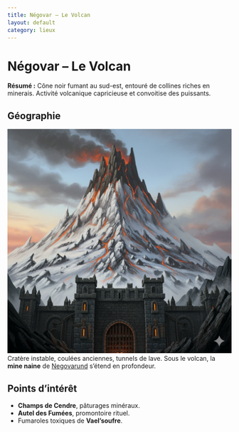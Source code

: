 ```yaml
---
title: Négovar – Le Volcan
layout: default
category: lieux
---
```

# Négovar – Le Volcan

**Résumé :** Cône noir fumant au sud-est, entouré de collines riches en minerais. Activité volcanique capricieuse et convoitise des puissants.

## Géographie
<a href="../../images/Negovar.png" class="glightbox right" data-gallery="Khazal"
data-title="Volcan Negovar">
<img src="../../images/Negovar.png" alt="Volcan Negovar"/>
</a>
Cratère instable, coulées anciennes, tunnels de lave. Sous le volcan, la **mine naine** de [Negovarund](../villes/negovarund.md) s’étend en profondeur.

## Points d’intérêt
- **Champs de Cendre**, pâturages minéraux.
- **Autel des Fumées**, promontoire rituel.
- Fumaroles toxiques de **Vael’soufre**.